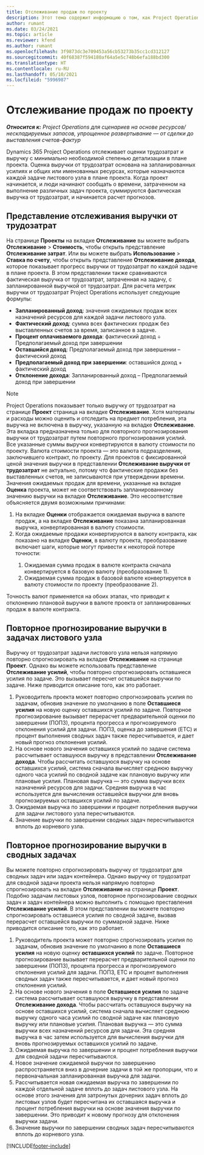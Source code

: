 ```yaml
---
title: Отслеживание продаж по проекту
description: Этот тема содержит информацию о том, как Project Operations отслеживает прогресс в плане выручку от трудозатрат по проекту.
author: rumant
ms.date: 03/24/2021
ms.topic: article
ms.reviewer: kfend
ms.author: rumant
ms.openlocfilehash: 3f9873dc3e709453a56cb53273b35cc1cd312127
ms.sourcegitcommit: 40f68387f594180af64a5e5c748b6efa188bd300
ms.translationtype: HT
ms.contentlocale: ru-RU
ms.lasthandoff: 05/10/2021
ms.locfileid: "5996987"
---
```

# <a name="project-sales-tracking"></a>Отслеживание продаж по проекту

_**Относится к:** Project Operations для сценариев на основе ресурсов/нескладируемых запасов, упрощенное развертывание — от сделки до выставления счетов-фактур_

Dynamics 365 Project Operations отслеживает оценки трудозатрат и выручку с минимально необходимой степенью детализации в плане проекта. Оценка выручки от трудозатрат основана на запланированных усилиях и общих или именованных ресурсах, которые назначаются каждой задаче листового узла в плане проекта. Когда проект начинается, и люди начинают сообщать о времени, затраченном на выполнение различных задач проекта, суммируются фактическая выручка от трудозатрат, и начинается расчет прогнозов.

## <a name="labor-revenue-tracking-view"></a>Представление отслеживания выручки от трудозатрат

На странице **Проекты** на вкладке **Отслеживание** вы можете выбрать **Отслеживание** > **Стоимость**, чтобы открыть представление **Отслеживание затрат**. Или вы можете выбрать **Использование** > **Ставка по счету**, чтобы открыть представление **Отслеживание дохода**, которое показывает прогресс выручки от трудозатрат по каждой задаче в плане проекта. В этом представлении также сравниваются фактическая выручка от трудозатрат, затраченная на задачу, с запланированной выручкой от трудозатрат. Для расчета метрик выручки от трудозатрат Project Operations использует следующие формулы:

- **Запланированный доход**: значения ожидаемых продаж всех назначений ресурсов для каждой задачи листового узла.
- **Фактический доход**: сумма всех фактических продаж без выставленных счетов за время, записанное в задаче.
- **Процент оплачиваемого дохода**: фактический доход ÷ Предполагаемый доход при завершении
- **Оставшийся доход**: Предполагаемый доход при завершении – фактический доход
- **Предполагаемый доход при завершении**: оставшийся доход + фактический доход
- **Отклонение дохода**: Запланированный доход – Предполагаемый доход при завершении


> [!NOTE]
> Project Operations показывает только выручку от трудозатрат на странице **Проект** страница на вкладке **Отслеживание**. Хотя материалы и расходы можно оценить и отследить на предмет потребления, эта выручка не включена в выручку, указанную на вкладке **Отслеживание**. Эта вкладка предназначена только для повторного прогнозирования выручки от трудозатрат путем повторного прогнозирования усилий.  
> Все указанные суммы выручки конвертируются в валюту стоимости по проекту. Валюта стоимости проекта — это валюта подразделения, заключившего контракт, по проекту. Для проектов с фиксированной ценой значения выручки в представлении **Отслеживание выручки от трудозатрат** не актуально, потому что фактические продажи без выставленных счетов, не записываются при утверждении времени.
> Значения ожидаемых продаж для времени, указанные на вкладке **Оценка** проекта, может не соответствовать запланированному значению выручки на вкладке **Отслеживание**. Это несоответствие объясняется двумя возможными причинами:
><ol>
   ><li> На вкладке <b>Оценки</b> отображается ожидаемая выручка в валюте продаж, а на вкладке <b>Отслеживание</b> показана запланированная выручка, конвертированная в валюту стоимости. </li>
   ><li> Когда ожидаемые продажи конвертируются в валюту контракта, как показано на вкладке <b>Оценки</b>, в валюту проекта, преобразование включает шаги, которые могут привести к некоторой потере точности: </li>
><ol>
><li> Ожидаемая сумма продаж в валюте контракта сначала конвертируется в базовую валюту (преобразование 1).</li>
><li> Ожидаемая сумма продаж в базовой валюте конвертируется в валюту стоимости по проекту (преобразование 2). </li>
></ol>
></ol>
> Точность валют применяется на обоих этапах, что приводит к отклонению плановой выручки в валюте проекта от запланированных продаж в валюте контракта.
   

## <a name="reprojecting-revenues-on-leaf-node-tasks"></a>Повторное прогнозирование выручки в задачах листового узла

Выручку от трудозатрат задачи листового узла нельзя напрямую повторно спрогнозировать на вкладке **Отслеживание** на странице **Проект**. Однако вы можете использовать представление **Отслеживание усилий**, чтобы повторно спрогнозировать оставшиеся усилия по задаче. Это вызывает пересчет оставшейся выручки по задаче. Ниже приводится описание того, как это работает.

1. Руководитель проекта может повторно спрогнозировать усилия по задачам, обновив значение по умолчанию в поле **Оставшиеся усилия** на новую оценку оставшихся усилий по задаче. Повторное прогнозирование вызывает перерасчет предварительной оценки по завершении (ПОПЗ), процента прогресса и прогнозируемого отклонения усилий для задачи. ПОПЗ, оценка до завершения (ETC) и процент выполнения сводных задач также пересчитывается, и дает новый прогноз отклонения усилий.
2. На основе нового значения оставшихся усилий по задаче система рассчитывает оставшуюся выручку в представлении **Отслеживание дохода**. Чтобы рассчитать оставшуюся выручку на основе оставшихся усилий, система сначала вычисляет среднюю выручку одного часа усилий по сводной задаче как плановую выручку или плановые усилия. Плановая выручка — это сумма выручки всех назначений ресурсов для задачи. Средняя выручка в час используется для вычисления оставшейся выручки для вновь прогнозируемых оставшихся усилий по задаче.
3. Ожидаемая выручка по завершении и процент потребления выручки для задачи листового узла пересчитываются.
4. Значение выручки по завершении сводных задач пересчитываются вплоть до корневого узла.

## <a name="reprojecting-revenues-on-summary-tasks"></a>Повторное прогнозирование выручки в сводных задачах

Вы можете повторно спрогнозировать выручку от трудозатрат для сводных задач или задач контейнера. Однако выручку от трудозатрат для сводной задачи проекта нельзя напрямую повторно спрогнозировать на вкладке **Отслеживание** на странице **Проект**. Подобно задачам листовых узлов, повторное прогнозирование сводных задач и задач контейнера можно выполнить с помощью преставления **Отслеживание усилий**. В этом представлении вы можете повторно спрогнозировать оставшиеся усилия по сводной задаче, вызвав перерасчет оставшейся выручки по суммарной задаче. Ниже приводится описание того, как это работает.

1. Руководитель проекта может повторно спрогнозировать усилия по задачам, обновив значение по умолчанию в поле **Оставшиеся усилия** на новую оценку **оставшихся усилий** по задаче. Повторное прогнозирование вызывает перерасчет предварительной оценки по завершении (ПОПЗ), процента прогресса и прогнозируемого отклонения усилий для задачи. ПОПЗ, ETC и процент выполнения сводных задач также пересчитывается, и дает новый прогноз отклонения усилий.
2. На основе нового значения в поле **Оставшиеся усилия** по задаче система рассчитывает оставшуюся выручку в представлении **Отслеживание дохода**. Чтобы рассчитать оставшуюся выручку на основе оставшихся усилий, система сначала вычисляет среднюю выручку одного часа усилий по сводной задаче как плановую выручку или плановые усилия. Плановая выручка — это сумма выручки всех назначений ресурсов для задачи. Эта средняя выручка в час затем используется для вычисления выручки для вновь прогнозируемых оставшихся усилий по задаче.
3. Ожидаемая выручка по завершении и процент потребления выручки для сводной задачи пересчитываются.
4. Новое значение ожидаемой выручки по завершению распространяется вниз в дочерние задачи в той же пропорции, что и первоначальная запланированная выручка для задачи.
5. Рассчитывается новая ожидаемая выручка по завершении по каждой отдельной задаче вплоть до задач листового узла. На основе этого значения для затронутых дочерних задач вплоть до листовых узлов будет пересчитана их оставшаяся выручка и процент потребления выручки на основе значения выручки по завершении. Это приводит к новому прогнозу для отклонения выручки задачи. 
6. Значение выручки по завершении сводных задач пересчитываются вплоть до корневого узла.


[!INCLUDE[footer-include](../includes/footer-banner.md)]

